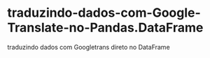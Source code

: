# traduzindo-dados-com-Google-Translate-no-Pandas.DataFrame
traduzindo dados com Googletrans direto no DataFrame
